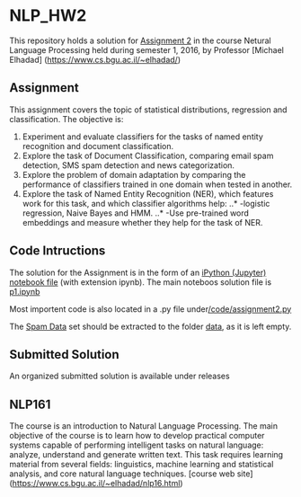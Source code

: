 NLP_HW2
======
  This repository holds a solution for [Assignment 2](https://www.cs.bgu.ac.il/~elhadad/nlp16/hw2.html) in the course Netural Language Processing held during semester 1, 2016, by Professor [Michael Elhadad] (https://www.cs.bgu.ac.il/~elhadad/)

Assignment
------
  This assignment covers the topic of statistical distributions, regression and classification.
  The objective is:
  1. Experiment and evaluate classifiers for the tasks of named entity recognition and document classification.
  2. Explore the task of Document Classification, comparing email spam detection, SMS spam detection and news categorization.
  3. Explore the problem of domain adaptation by comparing the performance of classifiers trained in one domain when tested in another.
  4. Explore the task of Named Entity Recognition (NER), which features work for this task, and which classifier algorithms help:
  ..* -logistic regression, Naive Bayes and HMM. 
    ..* -Use pre-trained word embeddings and measure whether they help for the task of NER.

Code Intructions
------
  The solution for the  Assignment is in the form of an [iPython (Jupyter) notebook file](https://www.cs.bgu.ac.il/~elhadad/nlp16/notebooks.html) (with extension ipynb). 
  The main noteboos solution file is [p1.ipynb](https://github.com/avgurf/NLP_HW2/tree/master/p1.ipynb)
  
  Most importent code is also located in a .py file under[/code/assignment2.py](https://github.com/avgurf/NLP_HW2/tree/master/code/assignment2.py)
  
  The [Spam Data](http://www.cs.bgu.ac.il/~elhadad/nlp16/spam.zip) set should be extracted to the folder [data](https://github.com/avgurf/NLP_HW2/tree/master/data), as it is left empty.

Submitted Solution
-------------------
  An organized submitted solution is available under releases

NLP161
------
The course is an introduction to Natural Language Processing. The main objective of the course is to learn how to develop practical computer systems capable of performing intelligent tasks on natural language: analyze, understand and generate written text. This task requires learning material from several fields: linguistics, machine learning and statistical analysis, and core natural language techniques.
[course web site] (https://www.cs.bgu.ac.il/~elhadad/nlp16.html)


